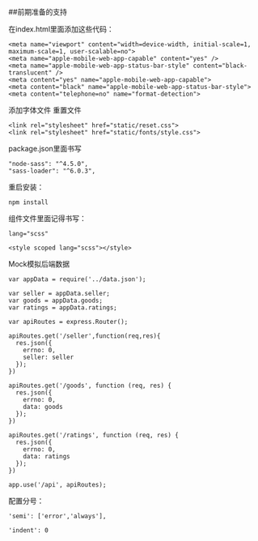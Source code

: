 ##前期准备的支持

在index.html里面添加这些代码：

	<meta name="viewport" content="width=device-width, initial-scale=1, maximum-scale=1, user-scalable=no">
    <meta name="apple-mobile-web-app-capable" content="yes" />
    <meta name="apple-mobile-web-app-status-bar-style" content="black-translucent" />
    <meta content="yes" name="apple-mobile-web-app-capable">
    <meta content="black" name="apple-mobile-web-app-status-bar-style">
    <meta content="telephone=no" name="format-detection">
   
添加字体文件 重置文件
	
 	<link rel="stylesheet" href="static/reset.css">
    <link rel="stylesheet" href="static/fonts/style.css">

package.json里面书写

	"node-sass": "^4.5.0",
    "sass-loader": "^6.0.3",

重启安装：

	npm install

组件文件里面记得书写： 

	lang="scss"

	<style scoped lang="scss"></style>

Mock模拟后端数据

	var appData = require('../data.json');
	
	var seller = appData.seller;
	var goods = appData.goods;
	var ratings = appData.ratings;
	
	var apiRoutes = express.Router();
	
	apiRoutes.get('/seller',function(req,res){
	  res.json({
	    errno: 0,
	    seller: seller
	  });
	})
	
	apiRoutes.get('/goods', function (req, res) {
	  res.json({
	    errno: 0,
	    data: goods
	  });
	})
	
	apiRoutes.get('/ratings', function (req, res) {
	  res.json({
	    errno: 0,
	    data: ratings
	  });
	})
	
	app.use('/api', apiRoutes);


配置分号：

	'semi': ['error','always'],

	'indent': 0